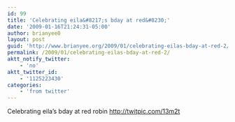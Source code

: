 ```yaml
---
id: 99
title: 'Celebrating eila&#8217;s bday at red&#8230;'
date: '2009-01-16T21:24:31-05:00'
author: brianyee0
layout: post
guid: 'http://www.brianyee.org/2009/01/celebrating-eilas-bday-at-red-2/'
permalink: /2009/01/celebrating-eilas-bday-at-red-2/
aktt_notify_twitter:
    - 'no'
aktt_twitter_id:
    - '1125223430'
categories:
    - 'from twitter'
---
```


Celebrating eila’s bday at red robin <http://twitpic.com/13m2t>